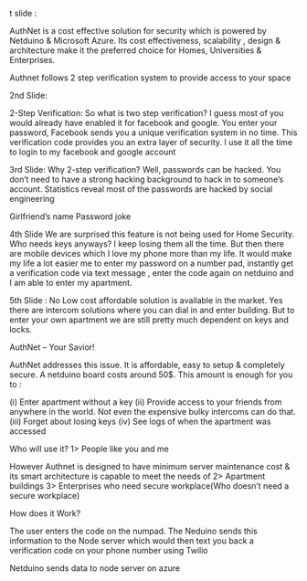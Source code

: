 t slide :

AuthNet is a cost effective solution for security which is powered by Netduino & Microsoft Azure.
Its cost effectiveness, scalability , design & architecture make it the preferred choice for Homes, Universities & Enterprises.

Authnet follows 2 step verification system to provide access to your space

2nd Slide:

2-Step Verification: 
So what is two step verification? I guess most of you would already have enabled it for facebook and google. You enter your password, Facebook sends you a unique verification system in no time. This verification code provides you an extra layer of security.
I use it all the time to login to my facebook and google account

3rd Slide:
Why 2-step verification?
Well, passwords can be hacked. You don’t need to have a strong hacking background to hack in to someone’s account. Statistics reveal most of the passwords are hacked by social engineering

Girlfriend’s name  Password joke


4th Slide
We are surprised this feature is not being used for Home Security. Who needs keys anyways? I keep losing them all the time.
But then there are mobile devices which I love my phone more than my life. It  would make my life a lot easier me to enter my password on a number pad, instantly get a verification code via text message , enter the code again on netduino  and I am able to enter my apartment.



5th Slide :
No Low cost affordable solution is available in the market. Yes there are intercom solutions where you can dial in and enter building. But to enter your own apartment we are still pretty much dependent on keys and locks.



AuthNet – Your Savior!

AuthNet addresses this issue. It is affordable, easy to setup & completely secure.
A netduino board costs around 50$. This amount is enough for you to :

 (i) Enter  apartment without a key
(ii) Provide access to your friends from anywhere in the world. Not even the expensive bulky intercoms can do that.
(iii) Forget about losing keys
(iv) See logs of when the apartment was accessed

Who will use it?
1>	People like you and me

However Authnet is designed to have minimum server maintenance cost & its smart architecture is capable to meet the needs of
2>	Apartment buildings
3>	Enterprises who need secure workplace(Who doesn’t need a secure workplace)

How does it Work?

The user enters the code on the numpad. The Neduino sends this information to the Node server which would then text you back a verification code on your phone number using Twilio




Netduino sends data to node server on azure




